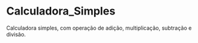 # Calculadora_Simples
Calculadora simples, com operação de adição, multiplicação, subtração e divisão.
